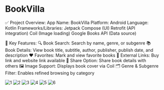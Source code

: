 # BookVilla

✅ Project Overview:
App Name: BookVilla
Platform: Android
Language: Kotlin
Frameworks/Libraries:
Jetpack Compose (UI)
Retrofit (API integration)
Coil (Image loading)
Google Books API (Data source)

🎯 Key Features:
🔍 Book Search: Search by name, genre, or subgenre
📚 Book Details: View book title, subtitle, author, publisher, publish date, and description
❤️ Favorites: Mark and view favorite books
🔗 External Links: Buy link and website link available
🔄 Share Option: Share book details with others
🖼️ Image Support: Displays book cover via Coil
🗂️ Genre & Subgenre Filter: Enables refined browsing by category

![1](https://github.com/user-attachments/assets/36a7badd-d1b6-414b-87af-c98388147488)
![2](https://github.com/user-attachments/assets/fce58dab-1d43-4e77-876e-d04a78f9bd19)
![3](https://github.com/user-attachments/assets/2a9aa922-cf16-4cbe-9a6f-9a926addb252)
![4](https://github.com/user-attachments/assets/e87932a3-cfef-4e11-ac8f-23e590ab6cc8)
![5](https://github.com/user-attachments/assets/183f0a0f-d54a-498c-84b2-a121bb562531)
![6](https://github.com/user-attachments/assets/e0896815-9d60-40fd-92d1-dcc61d0deacb)
